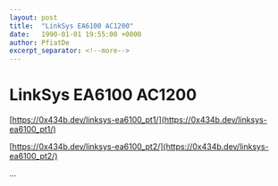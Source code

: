 ```yaml
---
layout: post
title:  "LinkSys EA6100 AC1200"
date:   1990-01-01 19:55:00 +0000
author: PfiatDe
excerpt_separator: <!--more-->
---
```


# LinkSys EA6100 AC1200

[https://0x434b.dev/linksys-ea6100_pt1/](https://0x434b.dev/linksys-ea6100_pt1/)

[https://0x434b.dev/linksys-ea6100_pt2/](https://0x434b.dev/linksys-ea6100_pt2/)

...
<!--more-->
